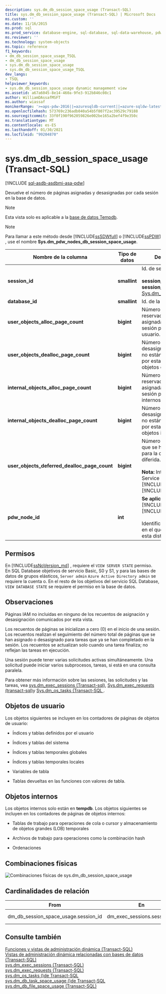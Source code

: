 ```yaml
---
description: sys.dm_db_session_space_usage (Transact-SQL)
title: sys.dm_db_session_space_usage (Transact-SQL) | Microsoft Docs
ms.custom: ''
ms.date: 11/16/2015
ms.prod: sql
ms.prod_service: database-engine, sql-database, sql-data-warehouse, pdw
ms.reviewer: ''
ms.technology: system-objects
ms.topic: reference
f1_keywords:
- dm_db_session_space_usage_TSQL
- dm_db_session_space_usage
- sys.dm_db_session_space_usage
- sys.dm_db_session_space_usage_TSQL
dev_langs:
- TSQL
helpviewer_keywords:
- sys.dm_db_session_space_usage dynamic management view
ms.assetid: a67a6045-8e14-460a-9fe3-912b846c08c1
author: WilliamDAssafMSFT
ms.author: wiassaf
monikerRange: '>=aps-pdw-2016||=azuresqldb-current||=azure-sqldw-latest||>=sql-server-2016||>=sql-server-linux-2017||=azuresqldb-mi-current'
ms.openlocfilehash: 573769c236adb040a54b5f807f2ac39529c79188
ms.sourcegitcommit: 33f0f190f962059826e002be165a2bef4f9e350c
ms.translationtype: MT
ms.contentlocale: es-ES
ms.lasthandoff: 01/30/2021
ms.locfileid: "99204870"
---
```

# <a name="sysdm_db_session_space_usage-transact-sql"></a>sys.dm_db_session_space_usage (Transact-SQL)
[!INCLUDE [sql-asdb-asdbmi-asa-pdw](../../includes/applies-to-version/sql-asdb-asdbmi-asa-pdw.md)]

  Devuelve el número de páginas asignadas y desasignadas por cada sesión en la base de datos.  
  
> [!NOTE]  
>  Esta vista solo es aplicable a la [base de datos Tempdb](../../relational-databases/databases/tempdb-database.md).  
  
> [!NOTE]  
>  Para llamar a este método desde [!INCLUDE[ssSDWfull](../../includes/sssdwfull-md.md)] o [!INCLUDE[ssPDW](../../includes/sspdw-md.md)] , use el nombre **Sys.dm_pdw_nodes_db_session_space_usage**.  
  
|Nombre de la columna|Tipo de datos|Descripción|  
|-----------------|---------------|-----------------|  
|**session_id**|**smallint**|Id. de sesión.<br /><br /> **session_id** asigna a **session_id** de [Sys.dm_exec_sessions](../../relational-databases/system-dynamic-management-views/sys-dm-exec-sessions-transact-sql.md).|  
|**database_id**|**smallint**|Id. de la base de datos.|  
|**user_objects_alloc_page_count**|**bigint**|Número de páginas reservadas o asignadas por esta sesión para objetos de usuario.|  
|**user_objects_dealloc_page_count**|**bigint**|Número de páginas desasignadas y que ya no están reservadas por esta sesión para objetos de usuario.|  
|**internal_objects_alloc_page_count**|**bigint**|Número de páginas reservadas o asignadas por esta sesión para objetos internos.|  
|**internal_objects_dealloc_page_count**|**bigint**|Número de páginas desasignadas y que ya no están reservadas por esta sesión para objetos internos.|  
|**user_objects_deferred_dealloc_page_count**|**bigint**|Número de páginas que se han marcado para la desasignación diferida.<br /><br /> **Nota:** Introducido en Service Packs para [!INCLUDE[ssSQL11](../../includes/sssql11-md.md)] y [!INCLUDE[ssSQL14](../../includes/sssql14-md.md)] .|  
|**pdw_node_id**|**int**|**Se aplica a**: [!INCLUDE[ssSDWfull](../../includes/sssdwfull-md.md)] , [!INCLUDE[ssPDW](../../includes/sspdw-md.md)]<br /><br /> Identificador del nodo en el que se encuentra esta distribución.|  
  
## <a name="permissions"></a>Permisos  

En [!INCLUDE[ssNoVersion_md](../../includes/ssnoversion-md.md)] , requiere el `VIEW SERVER STATE` permiso.   
En SQL Database objetivos de servicio Basic, S0 y S1, y para las bases de datos de grupos elásticos, `Server admin` `Azure Active Directory admin` se requiere la cuenta o. En el resto de los objetivos del servicio SQL Database, `VIEW DATABASE STATE` se requiere el permiso en la base de datos.   

## <a name="remarks"></a>Observaciones  
 Páginas IAM no incluidas en ninguno de los recuentos de asignación y desasignación comunicados por esta vista.  
  
 Los recuentos de páginas se inicializan a cero (0) en el inicio de una sesión. Los recuentos realizan el seguimiento del número total de páginas que se han asignado o desasignado para tareas que ya se han completado en la sesión. Los recuentos se actualizan solo cuando una tarea finaliza; no reflejan las tareas en ejecución.  
  
 Una sesión puede tener varias solicitudes activas simultáneamente. Una solicitud puede iniciar varios subprocesos, tareas, si está en una consulta paralela.  
  
 Para obtener más información sobre las sesiones, las solicitudes y las tareas, vea [sys.dm_exec_sessions &#40;Transact-sql&#41;](../../relational-databases/system-dynamic-management-views/sys-dm-exec-sessions-transact-sql.md), [Sys.dm_exec_requests &#40;transact-sql&#41;](../../relational-databases/system-dynamic-management-views/sys-dm-exec-requests-transact-sql.md)y [Sys.dm_os_tasks &#40;Transact-SQL ](../../relational-databases/system-dynamic-management-views/sys-dm-os-tasks-transact-sql.md).  
  
## <a name="user-objects"></a>Objetos de usuario  
 Los objetos siguientes se incluyen en los contadores de páginas de objetos de usuario:  
  
-   Índices y tablas definidos por el usuario  
  
-   Índices y tablas del sistema  
  
-   Índices y tablas temporales globales  
  
-   Índices y tablas temporales locales  
  
-   Variables de tabla  
  
-   Tablas devueltas en las funciones con valores de tabla.  
  
## <a name="internal-objects"></a>Objetos internos  
 Los objetos internos solo están en **tempdb**. Los objetos siguientes se incluyen en los contadores de páginas de objetos internos:  
  
-   Tablas de trabajo para operaciones de cola o cursor y almacenamiento de objetos grandes (LOB) temporales  
  
-   Archivos de trabajo para operaciones como la combinación hash  
  
-   Ordenaciones  
  
## <a name="physical-joins"></a>Combinaciones físicas  
 ![Combinaciones físicas de sys.dm_db_session_space_usage](../../relational-databases/system-dynamic-management-views/media/join-dm-db-session-space-usage-1.gif "Combinaciones físicas de sys.dm_db_session_space_usage")  
  
## <a name="relationship-cardinalities"></a>Cardinalidades de relación  
  
|From|En|Relación|  
|----------|--------|------------------|  
|dm_db_session_space_usage.session_id|dm_exec_sessions.session_id|Uno a uno|  
  
## <a name="see-also"></a>Consulte también  
 [Funciones y vistas de administración dinámica &#40;Transact-SQL&#41;](~/relational-databases/system-dynamic-management-views/system-dynamic-management-views.md)   
 [Vistas de administración dinámica relacionadas con bases de datos &#40;Transact-SQL&#41;](../../relational-databases/system-dynamic-management-views/database-related-dynamic-management-views-transact-sql.md)   
 [sys.dm_exec_sessions &#40;Transact-SQL&#41;](../../relational-databases/system-dynamic-management-views/sys-dm-exec-sessions-transact-sql.md)   
 [sys.dm_exec_requests &#40;Transact-SQL&#41;](../../relational-databases/system-dynamic-management-views/sys-dm-exec-requests-transact-sql.md)   
 [sys.dm_os_tasks &#40;&#41;de Transact-SQL ](../../relational-databases/system-dynamic-management-views/sys-dm-os-tasks-transact-sql.md)   
 [sys.dm_db_task_space_usage &#40;&#41;de Transact-SQL ](../../relational-databases/system-dynamic-management-views/sys-dm-db-task-space-usage-transact-sql.md)   
 [sys.dm_db_file_space_usage &#40;Transact-SQL&#41;](../../relational-databases/system-dynamic-management-views/sys-dm-db-file-space-usage-transact-sql.md)  
  
  



